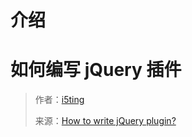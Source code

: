 # 介绍

# 如何编写 jQuery 插件

> 作者：[i5ting](https://github.com/i5ting)
> 
> 来源：[How to write jQuery plugin?](http://i5ting.github.io/How-to-write-jQuery-plugin/build/jquery.plugin.html)